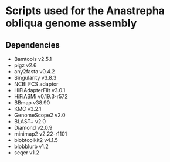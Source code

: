 # Scripts used for the Anastrepha obliqua genome assembly

## Dependencies

- Bamtools v2.5.1
- pigz v2.6
- any2fasta v0.4.2
- Singularity v3.8.3
- NCBI FCS adaptor 
- HiFiAdapterFilt v3.0.1
- HiFiASMi v0.19.3-r572
- BBmap v38.90
- KMC v3.2.1
- GenomeScope2 v2.0
- BLAST+ v2.0
- Diamond v2.0.9
- minimap2 v2.22-r1101 
- blobtoolkit2 v4.1.5
- blobblurb v1.2
- seqer v1.2
